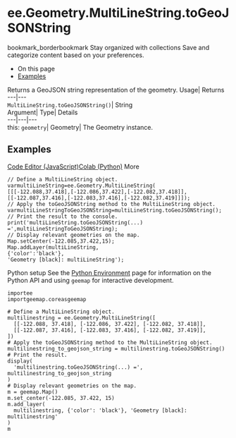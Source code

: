  
#  ee.Geometry.MultiLineString.toGeoJSONString 
bookmark_borderbookmark Stay organized with collections  Save and categorize content based on your preferences. 
  * On this page
  * [Examples](https://developers.google.com/earth-engine/apidocs/ee-geometry-multilinestring-togeojsonstring#examples)


Returns a GeoJSON string representation of the geometry. 
Usage| Returns  
---|---  
`MultiLineString.toGeoJSONString()`| String  
Argument| Type| Details  
---|---|---  
this: `geometry`| Geometry| The Geometry instance.  
## Examples
[Code Editor (JavaScript)](https://developers.google.com/earth-engine/apidocs/ee-geometry-multilinestring-togeojsonstring#code-editor-javascript-sample)[Colab (Python)](https://developers.google.com/earth-engine/apidocs/ee-geometry-multilinestring-togeojsonstring#colab-python-sample) More
```
// Define a MultiLineString object.
varmultiLineString=ee.Geometry.MultiLineString(
[[[-122.088,37.418],[-122.086,37.422],[-122.082,37.418]],
[[-122.087,37.416],[-122.083,37.416],[-122.082,37.419]]]);
// Apply the toGeoJSONString method to the MultiLineString object.
varmultiLineStringToGeoJSONString=multiLineString.toGeoJSONString();
// Print the result to the console.
print('multiLineString.toGeoJSONString(...) =',multiLineStringToGeoJSONString);
// Display relevant geometries on the map.
Map.setCenter(-122.085,37.422,15);
Map.addLayer(multiLineString,
{'color':'black'},
'Geometry [black]: multiLineString');
```
Python setup
See the [ Python Environment](https://developers.google.com/earth-engine/guides/python_install) page for information on the Python API and using `geemap` for interactive development.
```
importee
importgeemap.coreasgeemap
```
```
# Define a MultiLineString object.
multilinestring = ee.Geometry.MultiLineString([
  [[-122.088, 37.418], [-122.086, 37.422], [-122.082, 37.418]],
  [[-122.087, 37.416], [-122.083, 37.416], [-122.082, 37.419]],
])
# Apply the toGeoJSONString method to the MultiLineString object.
multilinestring_to_geojson_string = multilinestring.toGeoJSONString()
# Print the result.
display(
  'multilinestring.toGeoJSONString(...) =', multilinestring_to_geojson_string
)
# Display relevant geometries on the map.
m = geemap.Map()
m.set_center(-122.085, 37.422, 15)
m.add_layer(
  multilinestring, {'color': 'black'}, 'Geometry [black]: multilinestring'
)
m
```

